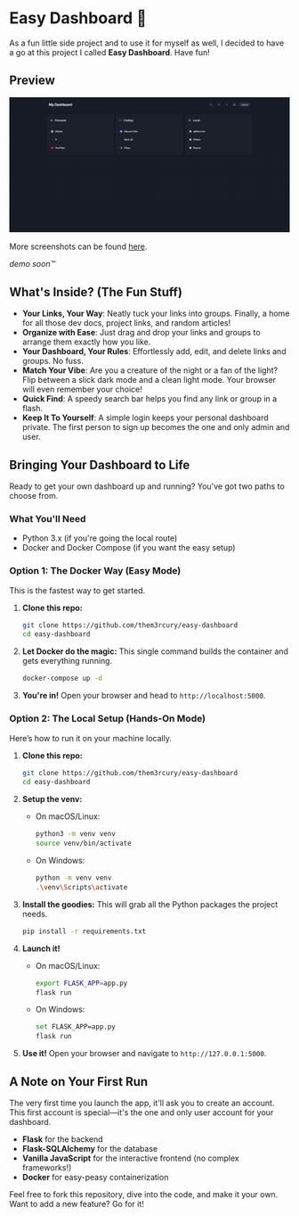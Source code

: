# Easy Dashboard 🚀

As a fun little side project and to use it for myself as well, I decided to have a go at this project I called **Easy Dashboard**.
Have fun!

## Preview

![Dashboard Preview](https://raw.githubusercontent.com/them3rcury/easy-dashboard/refs/heads/main/screenshots/preview3.png)

More screenshots can be found [here](https://github.com/them3rcury/easy-dashboard/tree/main/screenshots).

*demo soon™*

## What's Inside? (The Fun Stuff)

* **Your Links, Your Way**: Neatly tuck your links into groups. Finally, a home for all those dev docs, project links, and random articles!
* **Organize with Ease**: Just drag and drop your links and groups to arrange them exactly how you like.
* **Your Dashboard, Your Rules**: Effortlessly add, edit, and delete links and groups. No fuss.
* **Match Your Vibe**: Are you a creature of the night or a fan of the light? Flip between a slick dark mode and a clean light mode. Your browser will even remember your choice!
* **Quick Find**: A speedy search bar helps you find any link or group in a flash.
* **Keep It To Yourself**: A simple login keeps your personal dashboard private. The first person to sign up becomes the one and only admin and user.

## Bringing Your Dashboard to Life

Ready to get your own dashboard up and running? You've got two paths to choose from.

### What You'll Need

* Python 3.x (if you're going the local route)
* Docker and Docker Compose (if you want the easy setup)

### Option 1: The Docker Way (Easy Mode)

This is the fastest way to get started.

1.  **Clone this repo:**
    ```sh
    git clone https://github.com/them3rcury/easy-dashboard
    cd easy-dashboard
    ```

2.  **Let Docker do the magic:**
    This single command builds the container and gets everything running.
    ```sh
    docker-compose up -d
    ```

3.  **You're in!**
    Open your browser and head to `http://localhost:5000`.

### Option 2: The Local Setup (Hands-On Mode)

Here’s how to run it on your machine locally.

1.  **Clone this repo:**
    ```sh
    git clone https://github.com/them3rcury/easy-dashboard
    cd easy-dashboard
    ```

2.  **Setup the venv:**
    * On macOS/Linux:
        ```sh
        python3 -m venv venv
        source venv/bin/activate
        ```
    * On Windows:
        ```sh
        python -m venv venv
        .\venv\Scripts\activate
        ```

3.  **Install the goodies:**
    This will grab all the Python packages the project needs.
    ```sh
    pip install -r requirements.txt
    ```

4.  **Launch it!**
    * On macOS/Linux:
        ```sh
        export FLASK_APP=app.py
        flask run
        ```
    * On Windows:
        ```sh
        set FLASK_APP=app.py
        flask run
        ```

5.  **Use it!**
    Open your browser and navigate to `http://127.0.0.1:5000`.

## A Note on Your First Run

The very first time you launch the app, it'll ask you to create an account. This first account is special—it's the one and only user account for your dashboard.

* **Flask** for the backend
* **Flask-SQLAlchemy** for the database
* **Vanilla JavaScript** for the interactive frontend (no complex frameworks!)
* **Docker** for easy-peasy containerization

Feel free to fork this repository, dive into the code, and make it your own. Want to add a new feature? Go for it!
